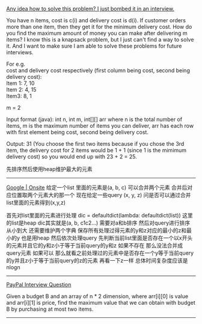 [Any idea how to solve this problem? I just bombed it in an interview.](https://leetcode.com/discuss/interview-question/889942/Any-idea-how-to-solve-this-problem-I-just-bombed-it-in-an-interview.)

You have n items, cost is c(i) and delivery cost is d(i). If customer orders more than one item, then they get it for the minimum delivery cost. How do you find the maximum amount of money you can make after delivering m items? I know this is a knapsack problem, but I just can't find a way to solve it. And I want to make sure I am able to solve these problems for future interviews.

For e.g.  
cost and delivery cost respectively (first column being cost, second being delivery cost):  
Item 1: 7, 10  
Item 2: 4, 15  
Item3: 8, 1

m = 2

Input format (java): int n, int m, int[][] arr where n is the total number of items, m is the maximum number of items you can deliver, arr has each row with first element being cost, second being delivery cost.

Output: 31 (You choose the first two items because if you chose the 3rd item, the delivery cost for 2 items would be 1 + 1 (since 1 is the mimimum delivery cost) so you would end up with 23 + 2 = 25.

先排序然后使用heap维护最大的元素

----------------

[Google | Onsite](https://leetcode.com/discuss/interview-question/887451/Google-or-Onsite)
给定一个list 里面的元素是(a, b, c) 可以合并两个元素 合并后对应位置取两个元素大的那一个
现在给定一些query (x, y, z) 问是否可以通过合并list里面的元素得到(x,y,z)

首先对list里面的元素进行处理 dic = defaultdict(lambda: defaultdict(list))
这里的list是heap dic其实就是(a, b, c1c2...) 需要对a和b排序
然后对query进行排序 从小到大
还需要维护两个字典 保存所有处理过得元素的y和z对应的最小的z和最小的y 也是用heap 
然后依次处理query 先判断当前list里面是否存在一个以x开头的元素并且它的y和z小于等于当前query的y和z 如果不存在 那么没法合并成query元素 如果可以 那么就看之前处理过的元素中是否存在一个y等于当前query的y并且z小于等于当前query的z的元素 再看一下z一样 
总体时间复杂度应该是nlogn 

---------

[PayPal Interview Question](https://leetcode.com/discuss/interview-question/2915943/PayPal-Interview-Question)

Given a budget B and an array of n * 2 dimension, where arr[i][0] is value and arr[i][1] is price, find the maximum value that we can obtain with budget B by purchasing at most two items.

----


<!--stackedit_data:
eyJoaXN0b3J5IjpbMTEyNTIxMTc0MCwtODcxNTY2MzU2XX0=
-->